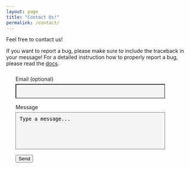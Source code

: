 ```yaml
---
layout: page
title: "Contact Us!"
permalink: /contact/
---
```


Feel free to contact us!

If you want to report a bug, please make sure to include the traceback in your message! For a detailed instruction how to properly report a bug, please read the [docs]({{site.baseurl|append:"/docs/explorer/logs/#how-to-report-a-bug"}}).


<form action="https://formspree.io/f/mknpqqvy" method="POST" style="margin-left: 5%; margin-right: 15%; margin-top: 25px; margin-bottom: 25px">
  <label>
    Email (optional)
    <input type="text" name="_replyto" style="background-color: #f4f4f4; width: 100%; padding: 10px 10px; font-family: 'Courier New';margin-top: 5px; margin-bottom: 15px">
  </label>
  <label>
    Message
    <textarea name="message" style="width: 100%; height: 100px; background-color: #f4f4f4; resize: none; padding: 10px 10px;margin-top: 5px; margin-bottom: 15px">Type a message...</textarea>
  </label>
  <label>
    <button type="submit">Send</button>
  </label>
</form>

<!--
{:refdef: style="text-align: center;"}
![](/assets/img/contact_pic.jpg)
{: refdef}
-->
